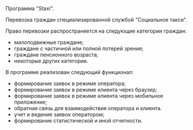 Программа "Staxi".

Перевозка граждан специализированной службой "Социальное такси".

Право перевозки распространяется на следующие категории граждан: 
- малоподвижные граждане;
- граждане с частичной или полной потерей зрения; 
- граждане пенсионного возраста;
- некоторые других категории.

В программе реализован следующий функционал:
- формирование заявок в режиме оператора;
- формирование заявок в режиме клиента через браузер;
- формирование заявок в режиме клиента через мобильное приложение;
- обратная связь для взаимодействия оператора и клиента.
- учет и ведение заявок оператором;
- формирование статистической и иной отчетности.